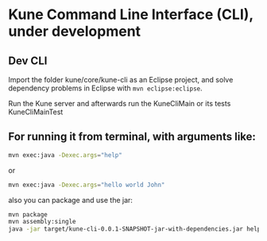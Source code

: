 # Kune Command Line Interface (CLI), under development

## Dev CLI
Import the folder kune/core/kune-cli as an Eclipse project, and solve dependency problems in Eclipse with
`mvn eclipse:eclipse`.

Run the Kune server and afterwards run the KuneCliMain or its tests KuneCliMainTest

## For running it from terminal, with arguments like:

```bash
mvn exec:java -Dexec.args="help"
```

or

```bash
mvn exec:java -Dexec.args="hello world John"
```
also you can package and use the jar:

```bash
mvn package
mvn assembly:single
java -jar target/kune-cli-0.0.1-SNAPSHOT-jar-with-dependencies.jar help
```
